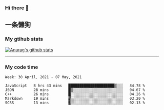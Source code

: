 ### Hi there 👋

## 一条懒狗
<!--
**kiss-me-quickly/kiss-me-quickly** is a ✨ _special_ ✨ repository because its `README.md` (this file) appears on your GitHub profile.

Here are some ideas to get you started:

- 🔭 I’m currently working on ...
- 🌱 I’m currently learning ...
- 👯 I’m looking to collaborate on ...
- 🤔 I’m looking for help with ...
- 💬 Ask me about ...
- 📫 How to reach me: ...
- 😄 Pronouns: ...
- ⚡ Fun fact: ...
-->


### My gtihub stats

[![Anurag's github stats](https://github-readme-stats.vercel.app/api?username=kiss-me-quickly)](https://github.com/anuraghazra/github-readme-stats)

***

### My code time

<!--START_SECTION:waka-->
```text
Week: 30 April, 2021 - 07 May, 2021

JavaScript   8 hrs 43 mins   █████████████████████▒░░░   84.78 % 
JSON         28 mins         █▒░░░░░░░░░░░░░░░░░░░░░░░   04.67 % 
C++          26 mins         █░░░░░░░░░░░░░░░░░░░░░░░░   04.26 % 
Markdown     19 mins         ▓░░░░░░░░░░░░░░░░░░░░░░░░   03.20 % 
SCSS         13 mins         ▓░░░░░░░░░░░░░░░░░░░░░░░░   02.13 % 
```
<!--END_SECTION:waka-->
